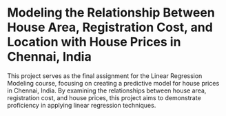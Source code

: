 # Modeling the Relationship Between House Area, Registration Cost, and Location with House Prices in Chennai, India

This project serves as the final assignment for the Linear Regression Modeling course, focusing on creating a predictive model for house prices in Chennai, India. By examining the relationships between house area, registration cost, and house prices, this project aims to demonstrate proficiency in applying linear regression techniques.
